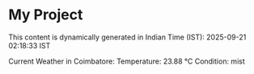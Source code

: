 # My Project

This content is dynamically generated in Indian Time (IST): 2025-09-21 02:18:33 IST


Current Weather in Coimbatore:
Temperature: 23.88 °C
Condition: mist
